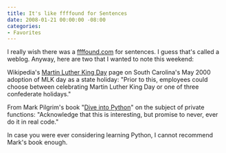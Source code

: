 ```yaml
---
title: It's like ffffound for Sentences
date: 2008-01-21 00:00:00 -08:00
categories:
- Favorites
---
```


<p>I really wish there was a <a href="http://ffffound.com/">ffffound.com</a> for sentences. I guess that's called a weblog. Anyway, here are two that I wanted to note this weekend:</p>

<p>Wikipedia's <a href="http://en.wikipedia.org/wiki/Martin_Luther_King_Day">Martin Luther King Day</a> page on South Carolina's May 2000 adoption of MLK day as a state holiday: "Prior to this, employees could choose between celebrating Martin Luther King Day or one of three confederate holidays."</p>

<p>From Mark Pilgrim's book "<a href="http://diveintopython.org/object_oriented_framework/private_functions.html">Dive into Python</a>" on the subject of private functions: "Acknowledge that this is interesting, but promise to never, ever do it in real code."</p>

<p>In case you were ever considering learning Python, I cannot recommend Mark's book enough.</p>
